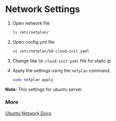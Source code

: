 # Network Settings

1. Open network file

   ```sh
   ls /etc/netplan/
   ```

2. Open config.yml file

   ```sh
   vi /etc/netplan/50-cloud-init.yaml
   ```

3. Change like `50-cloud-init.yaml` file for static ip

4. Apply the settings using the `netplan` command.

   ```sh
   sudo netplan apply
   ```

**Note:** This settings for ubuntu server

### More

[Ubuntu Network Docs](https://ubuntu.com/server/docs/configuring-networks)
